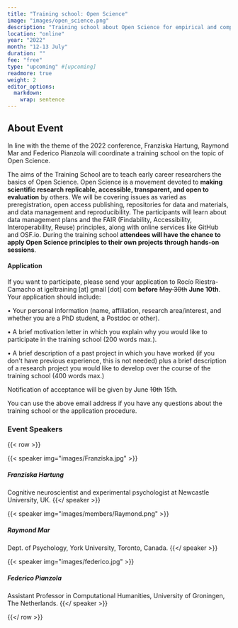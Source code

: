 ```yaml
---
title: "Training school: Open Science"
image: "images/open_science.png"
description: "Training school about Open Science for empirical and computational studies of literature and readers"
location: "online"
year: "2022"
month: "12-13 July"
duration: ""
fee: "free"
type: "upcoming" #[upcoming]
readmore: true
weight: 2
editor_options: 
  markdown: 
    wrap: sentence
---
```


## About Event

In line with the theme of the 2022 conference, Franziska Hartung, Raymond Mar and Federico Pianzola will coordinate a training school on the topic of Open Science.

The aims of the Training School are to teach early career researchers the basics of Open Science.
Open Science is a movement devoted to **making scientific research replicable, accessible, transparent, and open to evaluation** by others.
We will be covering issues as varied as preregistration, open access publishing, repositories for data and materials, and data management and reproducibility.
The participants will learn about data management plans and the FAIR (Findability, Accessibility, Interoperability, Reuse) principles, along with online services like GitHub and OSF.io.
During the training school **attendees will have the chance to apply Open Science principles to their own projects through hands-on sessions**.

#### Application

If you want to participate, please send your application to Rocío Riestra-Camacho at igeltraining \[at\] gmail \[dot\] com **before** ~~May 30th~~ **June 10th**.
Your application should include:

• Your personal information (name, affiliation, research area/interest, and whether you are a PhD student, a Postdoc or other).

• A brief motivation letter in which you explain why you would like to participate in the training school (200 words max.).

• A brief description of a past project in which you have worked (if you don't have previous experience, this is not needed) plus a brief description of a research project you would like to develop over the course of the training school (400 words max.)

Notification of acceptance will be given by June ~~10th~~ 15th.

You can use the above email address if you have any questions about the training school or the application procedure.

### Event Speakers

{{< row >}}

{{< speaker img="images/Franziska.jpg" >}}
##### Franziska Hartung
Cognitive neuroscientist and experimental psychologist at Newcastle University, UK.
{{</ speaker >}}

{{< speaker img="images/members/Raymond.png" >}}
##### Raymond Mar
Dept. of Psychology, York University, Toronto, Canada.
{{</ speaker >}}

{{< speaker img="images/federico.jpg" >}}
##### Federico Pianzola
Assistant Professor in Computational Humanities, University of Groningen, The Netherlands.
{{</ speaker >}}

{{</ row >}}
